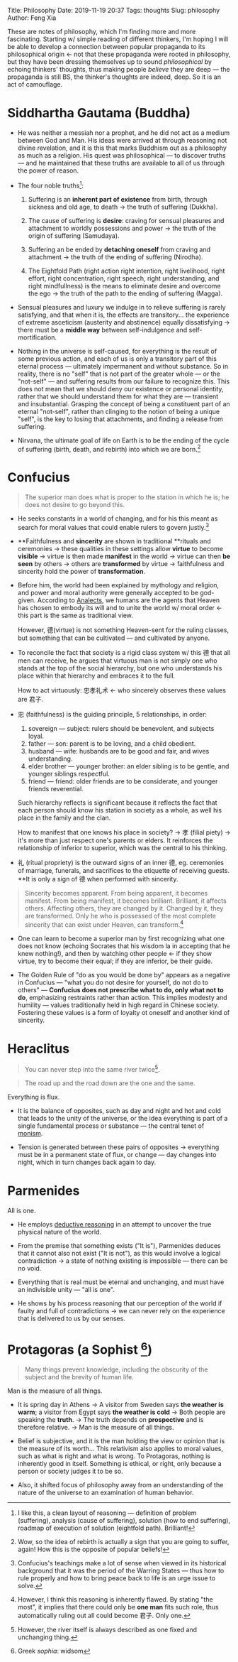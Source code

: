Title: Philosophy
Date: 2019-11-19 20:37
Tags: thoughts
Slug: philosophy
Author: Feng Xia

These are notes of philosophy, which I'm finding more and more
fascinating. Starting w/ simple reading of different thinkers, I'm
hoping I will be able to develop a connection between popular
propaganda to its philosophical origin &larr; not that these
propaganda were rooted in philosophy, but they have been dressing
themselves up to sound _philosophical_ by echoing thinkers' thoughts,
thus making people _believe_ they are deep &mdash; the propaganda is
still BS, the thinker's thoughts are indeed, deep. So it is an act of
camouflage.

# Siddhartha Gautama (Buddha)

- He was neither a messiah nor a prophet, and he did not act as a
  medium between God and Man. His ideas were arrived at through
  reasoning not divine revelation, and it is this that marks Buddhism
  out as a philosophy as much as a religion. His quest was
  philosophical &mdash; to discover truths &mdash; and he maintained
  that these truths are available to all of us through the power of
  reason.
  
- The four noble truths[^5]:
    1. Suffering is an **inherent part of existence** from birth,
       through sickness and old age, to death &rarr; the truth of
       suffering (Dukkha).
       
    2. The cause of suffering is **desire**: craving for sensual
       pleasures and attachment to worldly possessions and
       power &rarr; the truth of the origin of suffering (Samudaya).
       
    3. Suffering an be ended by **detaching oneself** from craving and
       attachment &rarr; the truth of the ending of suffering
       (Nirodha).
       
    4. The Eightfold Path (right action right intention, right
       livelihood, right effort, right concentration, right speech,
       right understanding, and right mindfullness) is the means to
       eliminate desire and overcome the ego &rarr; the truth of the
       path to the ending of suffering (Magga).
       
- Sensual pleasures and luxury we indulge in to relieve suffering is
  rarely satisfying, and that when it is, the effects are
  transitory... the experience of extreme asceticism (austerity and
  abstinence) equally dissatisfying &rarr; there must be a **middle
  way** between self-indulgence and self-mortification.
  
- Nothing in the universe is self-caused, for everything is the result
  of some previous action, and each of us is only a transitory part of
  this eternal process &mdash; ultimately impermanent and without
  substance. So in reality, there is no "self" that is not part of the
  greater whole &mdash; or the "not-self" &mdash; and suffering
  results from our failure to recognize this. This does not mean that
  we should deny our existence or personal identity, rather that we
  should understand them for what they are &mdash; transient and
  insubstantial. Grasping the concept of being a constituent part of
  an eternal "not-self", rather than clinging to the notion of being a
  unique "self", is the key to losing that attachments, and finding a
  release from suffering.

- Nirvana, the ultimate goal of life on Earth is to be the ending of
  the cycle of suffering (birth, death, and rebirth) into which we are
  born.[^6]

# Confucius

> The superior man does what is proper to the station in which he is;
> he does not desire to go beyond this.

- He seeks constants in a world of changing, and for his this meant as
  search for moral values that could enable rulers to govern
  justly.[^3]
  
- **Faithfulness and **sincerity** are shown in traditional **rituals
  and ceremonies &rarr; these qualities in these settings allow
  **virtue** to become **visible** &rarr; virtue is then made
  **manifest** in the world &rarr; virtue can then **be seen** by
  others &rarr; others are **transformed** by virtue &rarr;
  faithfulness and sincerity hold the power of **transformation**.
  
- Before him, the world had been explained by mythology and religion,
  and power and moral authority were generally accepted to be
  god-given. According to [Analects][3], we humans are the agents
  that Heaven has chosen to embody its will and to unite the world w/
  moral order &larr; this part is the same as traditional view.
  
    However, 德(virtue) is not something Heaven-sent for the ruling
    classes, but something that can be cultivated &mdash; and
    cultivated by anyone. 
    
- To reconcile the fact that society is a rigid class system w/ this
  德 that all men can receive, he argues that virtuous man is not
  simply one who stands at the top of the social hierarchy, but one
  who understands his place within that hierarchy and embraces it to
  the full.
  
    How to act virtuously: 忠孝礼术 &larr; who sincerely observes
    these values are 君子. 

- 忠 (faithfulness) is the guiding principle, 5 relationships, in order:

    1. sovereign &mdash; subject: rulers should be benevolent, and subjects
       loyal.
    2. father &mdash; son: parent is to be loving, and a child
       obedient.
    3. husband &mdash; wife: husbands are to be good and fair, and
       wives understanding.
    4. elder brother &mdash; younger brother: an elder sibling is to be
       gentle, and younger siblings respectful.
    5. friend &mdash; friend: older friends are to be considerate, and
       younger friends reverential.
  
    Such hierarchy reflects is significant because it reflects the
    fact that each person should know his station in society as a
    whole, as well his place in the family and the clan.
    
    How to manifest that one knows his place in society? &rarr; 孝
    (filial piety) &rarr; it's more than just respect one's parents or
    elders. It reinforces the relationship of inferior to superior,
    which was the central to his thinking.

- 礼 (ritual propriety) is the outward signs of an inner 德,
  eg. ceremonies of marriage, funerals, and sacrifices to the
  etiquette of receiving guests. **It is only a sign of 德 when
  performed with sincerity. 
  
> Sincerity becomes apparent. From being apparent, it becomes
> manifest. From being manifest, it becomes brilliant. Brilliant, it
> affects others. Affecting others, they are changed by it. Changed by
> it, they are transformed. Only he who is possessed of the most
> complete sincerity that can exist under Heaven, can transform.[^4]

- One can learn to become a superior man by first recognizing what one
  does not know (echoing Socrates that his wisdom la in accepting that
  he knew nothing!), and then by watching other people &larr; if they
  show virtue, try to become their equal; if they are inferior, be
  their guide.
  
- The Golden Rule of "do as you would be done by" appears as a
  negative in Confucius &mdash; "what you do not desire for yourself,
  do not do to others" &mdash; **Confucius does not prescribe what to
  do, only what not to do**, emphasizing restraints rather than
  action.  This implies modesty and humility &mdash; values
  traditionally held in high regard in Chinese society. Fostering
  these values is a form of loyalty ot oneself and another kind of
  sincerity.

# Heraclitus

> You can never step into the same river twice[^2].

> The road up and the road down are the one and the same.

Everything is flux.

- It is the balance of opposites, such as day and night and hot and
  cold that leads to the unity of the universe, or the idea everything
  is part of a single fundamental process or substance &mdash; the
  central tenet of [monism][2].
  
- Tension is generated between these pairs of opposites &rarr;
  everything must be in a permanent state of flux, or change &mdash;
  day changes into night, which in turn changes back again to day.
  
  
# Parmenides

All is one.

- He employs [deductive reasoning][1] in an attempt to uncover the
  true physical nature of the world.
  
- From the premise that something exists ("It is"), Parmenides deduces
  that it cannot also not exist ("It is not"), as this would involve a
  logical contradiction &rarr; a state of nothing existing is
  impossible &mdash; there can be no void.
  
- Everything that is real must be eternal and unchanging, and must
  have an indivisible unity &mdash; "all is one".
  
- He shows by his process reasoning that our perception of the world
  if faulty and full of contradictions &rarr; we can never rely on the
  experience that is delivered to us by our senses.

# Protagoras (a Sophist [^1])

> Many things prevent knowledge, including the obscurity of the
> subject and the brevity of human life.

Man is the measure of all things.

- It is spring day in Athens &rarr; A visitor from Sweden says **the
  weather is warm**; a visitor from Egypt says **the weather is cold**
  &rarr; Both people are speaking the **truth**. &rarr; The truth
  depends on **prospective** and is therefore relative. &rarr; Man is
  the measure of all things.

- Belief is subjective, and it is the man holding the view or opinion
  that is the measure of its worth... This relativism also applies to
  moral values, such as what is right and what is wrong. To
  Protagoras, nothing is inherently good in itself. Something is
  ethical, or right, only because a person or society judges it to be
  so.
  
- Also, it shifted focus of philosophy away from an understanding of
  the nature of the universe to an examination of human behavior.


[1]: https://en.wikipedia.org/wiki/Deductive_reasoning
[2]: https://en.wikipedia.org/wiki/Monism
[3]: https://en.wikipedia.org/wiki/Analects

[^1]: Greek _sophia_: widsom
[^2]: However, the river itself is always described as one fixed and
      unchanging thing. 
[^3]: Confucius's teachings make a lot of sense when viewed in its
      historical background that it was the period of the Warring
      States &mdash; thus how to rule properly and how to bring peace
      back to life is an urge issue to solve.

[^4]: However, I think this reasoning is inherently flawed. By stating
    "the most", it implies that there could only be **one man** fits
    such role, thus automatically ruling out all could become 君子.
    Only one.

[^5]: I like this, a clean layout of reasoning &mdash; definition of
    problem (suffering), analysis (cause of suffering), solution (how
    to end suffering), roadmap of execution of solution (eightfold
    path). Brilliant!

[^6]: Wow, so the idea of rebirth is actually a sign that you are
    going to suffer, again! How this is the opposite of popular beliefs!
